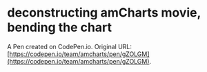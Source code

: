 # deconstructing amCharts movie, bending the chart

A Pen created on CodePen.io. Original URL: [https://codepen.io/team/amcharts/pen/gZOLGM](https://codepen.io/team/amcharts/pen/gZOLGM).


